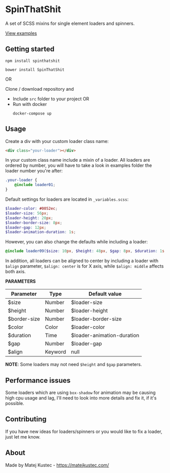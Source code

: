 # SpinThatShit
A set of SCSS mixins for single element loaders and spinners.

[View examples](https://matejkustec.github.io/SpinThatShit/)

## Getting started

```
npm install spinthatshit
```
```
bower install SpinThatShit
```

OR

Clone / download repository
and

* Include `src` folder to your project OR
* Run with docker
    ```
    docker-compose up
    ```




## Usage

Create a div with your custom loader class name:

```html
<div class="your-loader"></div>
```

In your custom class name include a mixin of a loader. All loaders are ordered by number, you will have to take a look in examples folder the loader number you're after:

```scss
.your-loader {
    @include loader01;
}
```

Default settings for loaders are located in `_variables.scss`:

```scss
$loader-color: #0052ec;
$loader-size: 56px;
$loader-height: 20px;
$loader-border-size: 8px;
$loader-gap: 12px;
$loader-animation-duration: 1s;
```

However, you can also change the defaults while including a loader:

```scss
@include loader09($size: 10px, $height: 48px, $gap: 8px, $duration: 1s, $align: middle);
```

In addition, all loaders can be aligned to center by including a loader with `$align` parameter, 
`$align: center` is for X axis, while `$align: middle` affects both axis.

**PARAMETERS**

Parameter | Type | Default value
------------ | ------------- | -------------
$size | Number | $loader-size
$height | Number | $loader-height
$border-size | Number | $loader-border-size
$color | Color | $loader-color
$duration | Time | $loader-animation-duration
$gap | Number | $loader-gap
$align | Keyword | null

**NOTE**: Some loaders may not need `$height` and `$gap` parameters.

## Performance issues

Some loaders which are using `box-shadow` for animation may be causing high cpu usage and lag, I'll need to look into more details and fix it, if it's possible.


## Contributing

If you have new ideas for loaders/spinners or you would like to fix a loader, just let me know.


## About

Made by Matej Kustec - https://matejkustec.com/
